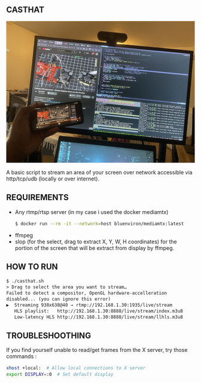 ## CASTHAT

![screenshot](./screen.jpg)

A basic script to stream an area of your screen over network accessible via http/tcp/udb (locally or over internet).

## REQUIREMENTS

- Any rtmp/rtsp server (in my case i used the docker mediamtx)
    ```bash
    $ docker run --rm -it --network=host bluenviron/mediamtx:latest
    ```
- ffmpeg
- slop (for the select, drag to extract X, Y, W, H coordinates) for the portion of the screen that will be extract from display by ffmpeg.

## HOW TO RUN

```console
$ ./casthat.sh
> Drag to select the area you want to stream…
Failed to detect a compositor, OpenGL hardware-accelleration disabled... (you can ignore this error)
▶  Streaming 938x638@40 → rtmp://192.168.1.30:1935/live/stream
   HLS playlist:   http://192.168.1.30:8888/live/stream/index.m3u8
   Low-latency HLS http://192.168.1.30:8888/live/stream/llhls.m3u8
```

## TROUBLESHOOTHING

If you find yourself unable to read/get frames from the X server,
try those commands :
```bash
xhost +local:  # Allow local connections to X server
export DISPLAY=:0  # Set default display
```
